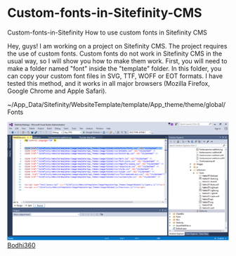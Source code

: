 # Custom-fonts-in-Sitefinity-CMS
 Custom-fonts-in-Sitefinity
How to use custom fonts in Sitefinity CMS

Hey, guys! I am working on a project on Sitefinity CMS. The project requires the use of custom fonts. Custom fonts do not work in Sitefinity CMS in the usual way, so I will show you how to make them work. First, you will need to make a folder named "font" inside the "template" folder. In this folder, you can copy your custom font files in SVG, TTF, WOFF or EOT formats. I have tested this method, and it works in all major browsers (Mozilla Firefox, Google Chrome and Apple Safari).

~/App_Data/Sitefinity/WebsiteTemplate/template/App_theme/theme/global/Fonts




<img src="https://github.com/Atulkumar283/Custom-fonts-in-Sitefinity/blob/master/screenshot.png">
<a href="http://www.bodhi360.cloud/">Bodhi360</a>

